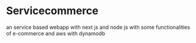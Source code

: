 # Servicecommerce
an service based webapp with next js and node js with some functionalities of e-commerce and aws with dynamodb 
